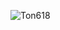 
![Ton618](https://github.com/user-attachments/assets/afae06b7-eb9b-41c2-9ace-56bef4f27674)

<!---
TON168-BlackHole/TON168-BlackHole is a ✨ special ✨ repository because its `README.md` (this file) appears on your GitHub profile.
You can click the Preview link to take a look at your changes.
--->
